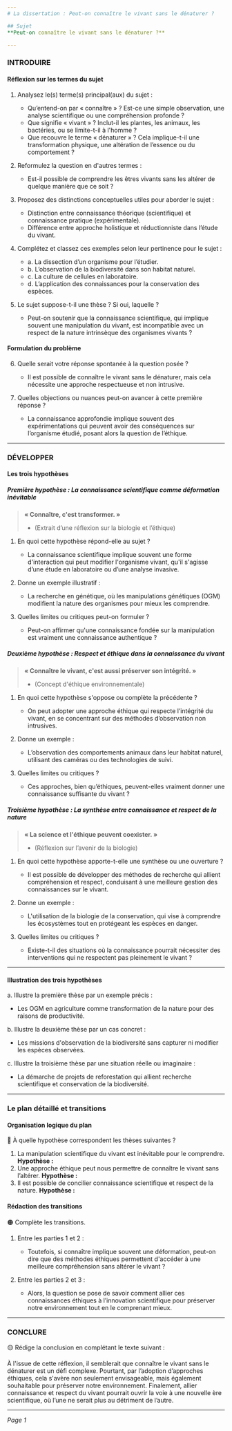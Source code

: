 ```yaml
---
# La dissertation : Peut-on connaître le vivant sans le dénaturer ?

## Sujet
**Peut-on connaître le vivant sans le dénaturer ?**

---
```


### INTRODUIRE

#### Réflexion sur les termes du sujet

1. Analysez le(s) terme(s) principal(aux) du sujet : 
   - Qu’entend-on par « connaître » ? Est-ce une simple observation, une analyse scientifique ou une compréhension profonde ?
   - Que signifie « vivant » ? Inclut-il les plantes, les animaux, les bactéries, ou se limite-t-il à l'homme ?
   - Que recouvre le terme « dénaturer » ? Cela implique-t-il une transformation physique, une altération de l’essence ou du comportement ?
   
2. Reformulez la question en d'autres termes : 
   - Est-il possible de comprendre les êtres vivants sans les altérer de quelque manière que ce soit ?
   
3. Proposez des distinctions conceptuelles utiles pour aborder le sujet :
   - Distinction entre connaissance théorique (scientifique) et connaissance pratique (expérimentale).
   - Différence entre approche holistique et réductionniste dans l’étude du vivant.

4. Complétez et classez ces exemples selon leur pertinence pour le sujet :
   - a. La dissection d’un organisme pour l’étudier.
   - b. L’observation de la biodiversité dans son habitat naturel.
   - c. La culture de cellules en laboratoire.
   - d. L’application des connaissances pour la conservation des espèces.
   
5. Le sujet suppose-t-il une thèse ? Si oui, laquelle ? 
   - Peut-on soutenir que la connaissance scientifique, qui implique souvent une manipulation du vivant, est incompatible avec un respect de la nature intrinsèque des organismes vivants ?

#### Formulation du problème

6. Quelle serait votre réponse spontanée à la question posée ?
   - Il est possible de connaître le vivant sans le dénaturer, mais cela nécessite une approche respectueuse et non intrusive.

7. Quelles objections ou nuances peut-on avancer à cette première réponse ?
   - La connaissance approfondie implique souvent des expérimentations qui peuvent avoir des conséquences sur l’organisme étudié, posant alors la question de l’éthique.

---

### DÉVELOPPER

#### Les trois hypothèses

##### Première hypothèse : La connaissance scientifique comme déformation inévitable

> **« Connaître, c'est transformer. »**  
> - (Extrait d’une réflexion sur la biologie et l’éthique)

1. En quoi cette hypothèse répond-elle au sujet ?
   - La connaissance scientifique implique souvent une forme d'interaction qui peut modifier l'organisme vivant, qu'il s'agisse d’une étude en laboratoire ou d’une analyse invasive.

2. Donne un exemple illustratif : 
   - La recherche en génétique, où les manipulations génétiques (OGM) modifient la nature des organismes pour mieux les comprendre.

3. Quelles limites ou critiques peut-on formuler ?
   - Peut-on affirmer qu'une connaissance fondée sur la manipulation est vraiment une connaissance authentique ?

##### Deuxième hypothèse : Respect et éthique dans la connaissance du vivant

> **« Connaître le vivant, c'est aussi préserver son intégrité. »**  
> - (Concept d'éthique environnementale)

1. En quoi cette hypothèse s'oppose ou complète la précédente ?
   - On peut adopter une approche éthique qui respecte l’intégrité du vivant, en se concentrant sur des méthodes d’observation non intrusives.

2. Donne un exemple : 
   - L’observation des comportements animaux dans leur habitat naturel, utilisant des caméras ou des technologies de suivi.

3. Quelles limites ou critiques ?
   - Ces approches, bien qu’éthiques, peuvent-elles vraiment donner une connaissance suffisante du vivant ?

##### Troisième hypothèse : La synthèse entre connaissance et respect de la nature 

> **« La science et l'éthique peuvent coexister. »**  
> - (Réflexion sur l’avenir de la biologie)

1. En quoi cette hypothèse apporte-t-elle une synthèse ou une ouverture ?
   - Il est possible de développer des méthodes de recherche qui allient compréhension et respect, conduisant à une meilleure gestion des connaissances sur le vivant.

2. Donne un exemple : 
   - L'utilisation de la biologie de la conservation, qui vise à comprendre les écosystèmes tout en protégeant les espèces en danger.

3. Quelles limites ou critiques ?
   - Existe-t-il des situations où la connaissance pourrait nécessiter des interventions qui ne respectent pas pleinement le vivant ?

---

#### Illustration des trois hypothèses

a. Illustre la première thèse par un exemple précis : 
   - Les OGM en agriculture comme transformation de la nature pour des raisons de productivité.

b. Illustre la deuxième thèse par un cas concret : 
   - Les missions d'observation de la biodiversité sans capturer ni modifier les espèces observées.

c. Illustre la troisième thèse par une situation réelle ou imaginaire : 
   - La démarche de projets de reforestation qui allient recherche scientifique et conservation de la biodiversité.

---

### Le plan détaillé et transitions

#### Organisation logique du plan

🔴 À quelle hypothèse correspondent les thèses suivantes ?

1. La manipulation scientifique du vivant est inévitable pour le comprendre.  **Hypothèse :**
2. Une approche éthique peut nous permettre de connaître le vivant sans l’altérer. **Hypothèse :**
3. Il est possible de concilier connaissance scientifique et respect de la nature. **Hypothèse :**

#### Rédaction des transitions

🟠 Complète les transitions.

1. Entre les parties 1 et 2 :  
   - Toutefois, si connaître implique souvent une déformation, peut-on dire que des méthodes éthiques permettent d'accéder à une meilleure compréhension sans altérer le vivant ?

2. Entre les parties 2 et 3 :  
   - Alors, la question se pose de savoir comment allier ces connaissances éthiques à l’innovation scientifique pour préserver notre environnement tout en le comprenant mieux.

---

### CONCLURE

🟡 Rédige la conclusion en complétant le texte suivant :

À l'issue de cette réflexion, il semblerait que connaître le vivant sans le dénaturer est un défi complexe. Pourtant, par l’adoption d’approches éthiques, cela s'avère non seulement envisageable, mais également souhaitable pour préserver notre environnement. Finalement, allier connaissance et respect du vivant pourrait ouvrir la voie à une nouvelle ère scientifique, où l’une ne serait plus au détriment de l’autre.

--- 

*Page 1*
